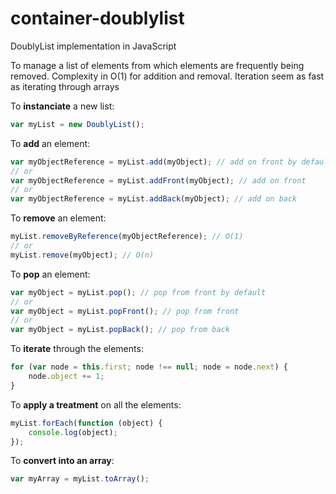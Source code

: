 # container-doublylist
DoublyList implementation in JavaScript

To manage a list of elements from which elements are frequently being removed.
Complexity in O(1) for addition and removal. Iteration seem as fast as iterating through arrays

To **instanciate** a new list:
``` javascript
var myList = new DoublyList();
```

To **add** an element:
``` javascript
var myObjectReference = myList.add(myObject); // add on front by default
// or
var myObjectReference = myList.addFront(myObject); // add on front
// or
var myObjectReference = myList.addBack(myObject); // add on back
```

To **remove** an element:
``` javascript
myList.removeByReference(myObjectReference); // O(1)
// or
myList.remove(myObject); // O(n)
```

To **pop** an element:
``` javascript
var myObject = myList.pop(); // pop from front by default
// or
var myObject = myList.popFront(); // pop from front
// or
var myObject = myList.popBack(); // pop from back
```

To **iterate** through the elements:
``` javascript
for (var node = this.first; node !== null; node = node.next) {
	node.object += 1;
}
```

To **apply a treatment** on all the elements:
``` javascript
myList.forEach(function (object) {
	console.log(object);
});
```

To **convert into an array**:
``` javascript
var myArray = myList.toArray();
```